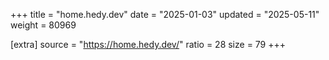 +++
title = "home.hedy.dev"
date = "2025-01-03"
updated = "2025-05-11"
weight = 80969

[extra]
source = "https://home.hedy.dev/"
ratio = 28
size = 79
+++
